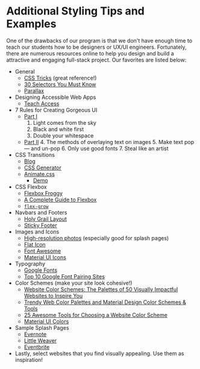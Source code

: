 # Additional Styling Tips and Examples

One of the drawbacks of our program is that we don't have enough time to teach our students how to be designers or UX/UI engineers. Fortunately, there are numerous resources online to help you design and build a attractive and engaging full-stack project. Our favorites are listed below:

* General
  * [CSS Tricks](https://css-tricks.com/) (great reference!)
  * [30 Selectors You Must Know][30-selectors]
  * [Parallax][parallax-blog]
* Designing Accessible Web Apps
  * [Teach Access][teach-access]
* 7 Rules for Creating Gorgeous UI
  * [Part I](https://medium.com/@erikdkennedy/7-rules-for-creating-gorgeous-ui-part-1-559d4e805cda#.sfyqyq3qz)
    1. Light comes from the sky
    2. Black and white first
    3. Double your whitespace
  * [Part II](https://medium.com/@erikdkennedy/7-rules-for-creating-gorgeous-ui-part-2-430de537ba96#.gr5f90jgz)
    4. The methods of overlaying text on images
    5. Make text pop— and un-pop
    6. Only use good fonts
    7. Steal like an artist
* CSS Transitions
  * [Blog][css-transitions-blog]
  * [CSS Generator][css-transitions-generator]
  * [Animate.css](https://github.com/daneden/animate.css)
    * [Demo](https://daneden.github.io/animate.css/)
* CSS Flexbox
  * [Flexbox Froggy](http://flexboxfroggy.com/)
  * [A Complete Guide to Flexbox](https://css-tricks.com/snippets/css/a-guide-to-flexbox/)
  * [`flex-grow`](https://css-tricks.com/almanac/properties/f/flex-grow/)
* Navbars and Footers
  * [Holy Grail Layout](https://philipwalton.github.io/solved-by-flexbox/demos/holy-grail/)
  * [Sticky Footer](https://philipwalton.github.io/solved-by-flexbox/demos/sticky-footer/)
* Images and Icons
  * [High-resolution photos][unsplash] (especially good for splash pages)
  * [Flat Icon](http://www.flaticon.com/)
  * [Font Awesome](http://fontawesome.io/icons/)
  * [Material UI Icons](https://www.materialui.co/icons)
* Typography
  * [Google Fonts](https://fonts.google.com/)
  * [Top 10 Google Font Pairing Sites](http://www.labnol.org/internet/best-google-font-combinations/28987/)
* Color Schemes (make your site look cohesive!)
  * [Website Color Schemes: The Palettes of 50 Visually Impactful Websites to Inspire You](https://designschool.canva.com/blog/website-color-schemes/)
  * [Trendy Web Color Palettes and Material Design Color Schemes & Tools](http://www.awwwards.com/trendy-web-color-palettes-and-material-design-color-schemes-tools.html)
  * [25 Awesome Tools for Choosing a Website Color Scheme](https://codemyviews.com/blog/25-awesome-tools-for-choosing-a-website-color-scheme)
  * [Material UI Colors](https://www.materialui.co/colors)
* Sample Splash Pages
  * [Evernote](https://evernote.com/)
  * [Little Weaver](https://littleweaverweb.com/)
  * [Eventbrite](https://www.eventbrite.com/)
* Lastly, select websites that you find visually appealing. Use them as inspiration!


[teach-access]: https://teachaccess.github.io/tutorial/
[30-selectors]: http://code.tutsplus.com/tutorials/the-30-css-selectors-you-must-memorize--net-16048
[parallax-blog]:http://keithclark.co.uk/articles/pure-css-parallax-websites/
[unsplash]:https://unsplash.com/
[css-transitions-blog]:https://robots.thoughtbot.com/transitions-and-transforms
[css-transitions-generator]:http://css3generator.com/
[gon-webcast]: https://vimeo.com/168132088
